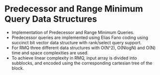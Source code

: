 # Predecessor and Range Minimum Query Data Structures
- Implementation of Predecessor and Range Minimum Queries.
- Predecessor queries are implemented using Elias Fano coding using succinct bit vector data structure with rank/select query support.
- For RMQ three different data structures with O(N^2), O(NlogN) and O(N) time and space complexities are used. 
- To achieve linear complexity in RMQ, input array is divided into subblocks, and encoded using the corresponding cartesian tree of the block.
